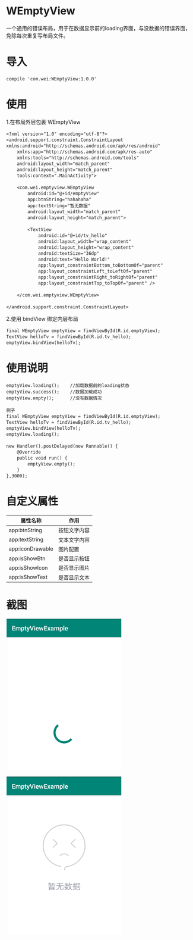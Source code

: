 # WEmptyView
一个通用的错误布局，用于在数据显示前的loading界面，与没数据的错误界面，免除每次重复写布局文件。

# 导入  
```
compile 'com.wei:WEmptyView:1.0.0'
```

# 使用   
1.在布局外层包裹 WEmptyView
```
<?xml version="1.0" encoding="utf-8"?>
<android.support.constraint.ConstraintLayout xmlns:android="http://schemas.android.com/apk/res/android"
    xmlns:app="http://schemas.android.com/apk/res-auto"
    xmlns:tools="http://schemas.android.com/tools"
    android:layout_width="match_parent"
    android:layout_height="match_parent"
    tools:context=".MainActivity">

    <com.wei.emptyview.WEmptyView
        android:id="@+id/emptyView"
        app:btnString="hahahaha"
        app:textString="暂无数据"
        android:layout_width="match_parent"
        android:layout_height="match_parent">

        <TextView
            android:id="@+id/tv_hello"
            android:layout_width="wrap_content"
            android:layout_height="wrap_content"
            android:textSize="36dp"
            android:text="Hello World!"
            app:layout_constraintBottom_toBottomOf="parent"
            app:layout_constraintLeft_toLeftOf="parent"
            app:layout_constraintRight_toRightOf="parent"
            app:layout_constraintTop_toTopOf="parent" />

    </com.wei.emptyview.WEmptyView>

</android.support.constraint.ConstraintLayout>
```

2.使用 bindView 绑定内层布局
```
final WEmptyView emptyView = findViewById(R.id.emptyView);
TextView helloTv = findViewById(R.id.tv_hello);
emptyView.bindView(helloTv);
```
# 使用说明
```
emptyView.loading();    //加载数据前的loading状态
emptyView.success();    //数据加载成功
emptyView.empty();      //没有数据情况

例子
final WEmptyView emptyView = findViewById(R.id.emptyView);
TextView helloTv = findViewById(R.id.tv_hello);
emptyView.bindView(helloTv);
emptyView.loading();

new Handler().postDelayed(new Runnable() {
    @Override
    public void run() {
        emptyView.empty();
    }
},3000);
```

# 自定义属性
| 属性名称 | 作用 | 
| ------ | ------ |
| app:btnString | 按钮文字内容 | 
| app:textString | 文本文字内容 | 
| app:iconDrawable | 图片配置 | 
| app:isShowBtn | 是否显示按钮 | 
| app:isShowIcon | 是否显示图片 | 
| app:isShowText | 是否显示文本 | 

# 截图  
![image](https://github.com/sooola/WEmptyView/blob/master/screenshots/loading.png)

![image](https://github.com/sooola/WEmptyView/blob/master/screenshots/empty.png)




